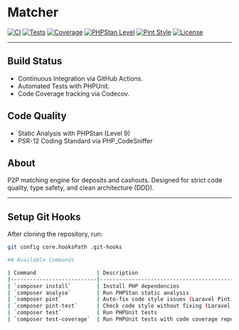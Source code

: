 # Matcher

[![CI](https://github.com/haspadar/matcher/actions/workflows/ci.yml/badge.svg)](https://github.com/haspadar/matcher/actions/workflows/ci.yml)
[![Tests](https://img.shields.io/badge/Tests-Passing-brightgreen)](https://github.com/haspadar/matcher/actions/workflows/ci.yml)
[![Coverage](https://codecov.io/gh/haspadar/matcher/branch/main/graph/badge.svg)](https://codecov.io/gh/haspadar/matcher)
[![PHPStan Level](https://img.shields.io/badge/PHPStan-Level%209-brightgreen)](https://phpstan.org/)
[![Pint Style](https://img.shields.io/badge/Code%20Style-PSR--12-blue)](https://github.com/laravel/pint)
[![License](https://img.shields.io/github/license/haspadar/matcher)](LICENSE)

---

## Build Status

- Continuous Integration via GitHub Actions.
- Automated Tests with PHPUnit.
- Code Coverage tracking via Codecov.

## Code Quality

- Static Analysis with PHPStan (Level 9)
- PSR-12 Coding Standard via PHP_CodeSniffer

## About

P2P matching engine for deposits and cashouts.
Designed for strict code quality, type safety, and clean architecture (DDD).

---

## Setup Git Hooks

After cloning the repository, run:

```bash
git config core.hooksPath .git-hooks

## Available Commands

| Command                   | Description                                    |
|---------------------------|------------------------------------------------|
| `composer install`        | Install PHP dependencies                       |
| `composer analyse`        | Run PHPStan static analysis                    |
| `composer pint`           | Auto-fix code style issues (Laravel Pint)      |
| `composer pint-test`      | Check code style without fixing (Laravel Pint) |
| `composer test`           | Run PHPUnit tests                              |
| `composer test-coverage`  | Run PHPUnit tests with code coverage report    |